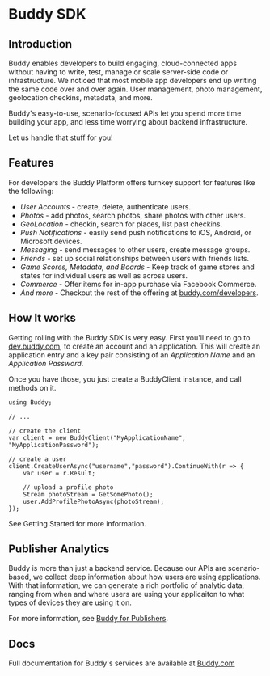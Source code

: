# Buddy SDK

## Introduction

Buddy enables developers to build engaging, cloud-connected apps without having to write, test, manage or scale server-side code or infrastructure. We noticed that most mobile app developers end up writing the same code over and over again.  User management, photo management, geolocation checkins, metadata, and more.  

Buddy's easy-to-use, scenario-focused APIs let you spend more time building your app, and less time worrying about backend infrastructure.  

Let us handle that stuff for you!

## Features

For developers the Buddy Platform offers turnkey support for features like the following:

* *User Accounts* - create, delete, authenticate users.
* *Photos* - add photos, search photos, share photos with other users.
* *GeoLocation* - checkin, search for places, list past checkins.
* *Push Notifications* - easily send push notifications to iOS, Android, or Microsoft devices.
* *Messaging* - send messages to other users, create message groups.
* *Friends* - set up social relationships between users with friends lists.
* *Game Scores, Metadata, and Boards* - Keep track of game stores and states for individual users as well as across users.
* *Commerce* - Offer items for in-app purchase via Facebook Commerce.
* *And more* - Checkout the rest of the offering at [buddy.com/developers](http://buddy.com/developers/).


## How It works

Getting rolling with the Buddy SDK is very easy.  First you'll need to go to [dev.buddy.com](http://dev.buddy.com), to create an account and an application.  This will create an application entry and a key pair consisting of an *Application Name* and an *Application Password*.

Once you have those, you just create a BuddyClient instance, and call methods on it.

    using Buddy;
    
    // ...
    
    // create the client
    var client = new BuddyClient("MyApplicationName", "MyApplicationPassword");
    
    // create a user
    client.CreateUserAsync("username","password").ContinueWith(r => {
        var user = r.Result;
        
        // upload a profile photo
        Stream photoStream = GetSomePhoto();
        user.AddProfilePhotoAsync(photoStream);
    });
    
See Getting Started for more information.

## Publisher Analytics

Buddy is more than just a backend service.  Because our APIs are scenario-based, we collect deep information about how users are using applications.  With that information, we can generate a rich portfolio of analytic data, ranging from when and where users are using your applicaiton to what types of devices they are using it on.  

For more information, see [Buddy for Publishers](http://buddy.com/publishers/).

## Docs

Full documentation for Buddy's services are available at [Buddy.com](http://buddy.com/documentation)